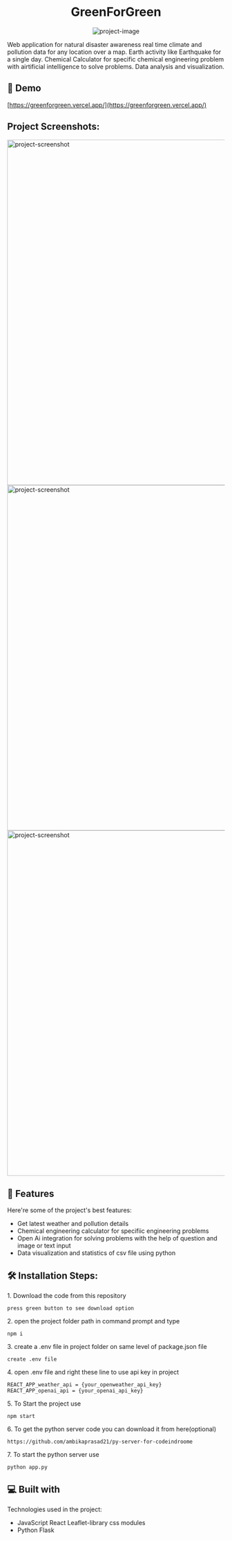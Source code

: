 <h1 align="center" id="title">GreenForGreen</h1>

<p align="center"><img src="https://greenforgreen.vercel.app/images/logo_nobg.png" alt="project-image"></p>

<p id="description">Web application for natural disaster awareness real time climate and pollution data for any location over a map. Earth activity like Earthquake for a single day. Chemical Calculator for specific chemical engineering problem with airtificial intelligence to solve problems. Data analysis and visualization.</p>

<h2>🚀 Demo</h2>

[https://greenforgreen.vercel.app/](https://greenforgreen.vercel.app/)

<h2>Project Screenshots:</h2>

<img src="https://i.ibb.co/pyt4HhT/Screenshot-2024-03-18-012921.png" alt="project-screenshot" width="800" >

<img src="https://i.ibb.co/ZfZ2nyZ/Screenshot-2024-03-18-012906.png" alt="project-screenshot" width="800">

<img src="https://i.ibb.co/j4wKqyN/Screenshot-2024-03-18-012954.png" alt="project-screenshot" width="800" >

<h2>🧐 Features</h2>

Here're some of the project's best features:

- Get latest weather and pollution details
- Chemical engineering calculator for specifiic engineering problems
- Open Ai integration for solving problems with the help of question and image or text input
- Data visualization and statistics of csv file using python

<h2>🛠️ Installation Steps:</h2>

<p>1. Download the code from this repository</p>

```
press green button to see download option
```

<p>2. open the project folder path in command prompt and type</p>

```
npm i
```

<p>3. create a .env file in project folder on same level of package.json file</p>

```
create .env file
```

<p>4. open .env file and right these line to use api key in project</p>

```
REACT_APP_weather_api = {your_openweather_api_key}
REACT_APP_openai_api = {your_openai_api_key}
```

<p>5. To Start the project use </p>

```
npm start
```

<p>6. To get the python server code you can download it from here(optional)</p>

```
https://github.com/ambikaprasad21/py-server-for-codeindroome
```

<p>7. To start the python server use</p>

```
python app.py
```

<h2>💻 Built with</h2>

Technologies used in the project:

- JavaScript React Leaflet-library css modules
- Python Flask
